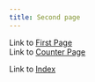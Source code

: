 ```yaml
---
title: Second page
---
```


Link to [First Page](/wiki/subfolder/first)  
Link to [Counter Page](/wiki/counter)

Link to [Index](/)
